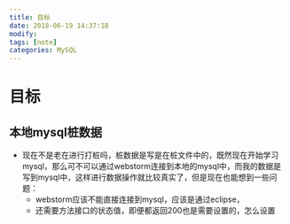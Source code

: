 ```yaml
---
title: 目标
date: 2018-06-19 14:37:18	
modify:
tags: [note]
categories: MySQL
---
```


# 目标

## 本地mysql桩数据

- 现在不是老在进行打桩吗，桩数据是写是在桩文件中的，既然现在开始学习mysql，那么可不可以通过webstorm连接到本地的mysql中，而我的数据是写到mysql中，这样进行数据操作就比较真实了，但是现在也能想到一些问题：
	- webstorm应该不能直接连接到mysql，应该是通过eclipse，
	- 还需要方法接口的状态值，即便都返回200也是需要设置的，怎么设置
